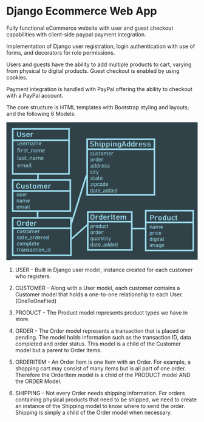 # Django Ecommerce Web App

Fully functional eCommerce website with user and guest checkout capabilities with client-side paypal payment integration. 

Implementation of Django user registration, login authentication with use of forms, and decorators for role permissions.

Users and guests have the ability to add multiple products to cart, varying from physical to digital products. Guest checkout is enabled by using cookies.

Payment integration is handled with PayPal offering the ability to checkout with a PayPal account.

The core structure is HTML templates with Bootstrap styling and layouts; and the following 6 Models:

![alt text](https://github.com/quevedof/Django_Ecommerce/blob/main/static/images/models.png "Models")

1. USER - Built in Django user model, instance created for each customer who registers.

2. CUSTOMER - Along with a User model, each customer contains a Customer model that holds a one-to-one relationship to each User. (OneToOneFied)

3. PRODUCT - The Product model represents product types we have in store.

4. ORDER - The Order model represents a transaction that is placed or pending. The model holds information such as the transaction ID, data completed and order status. This model is a child of the Customer model but a parent to Order Items.

5. ORDERITEM - An Order Item is one Item with an Order. For example, a shopping cart may consist of many items but is all part of one order. Therefore the OrderItem model is a child of the PRODUCT model AND the ORDER Model.

6. SHIPPING - Not every Order needs shipping information. For orders containing physical products that need to be shipped, we need to create an instance of the Shipping model to know where to send the order. Shipping is simply a child of the Order model when necessary.